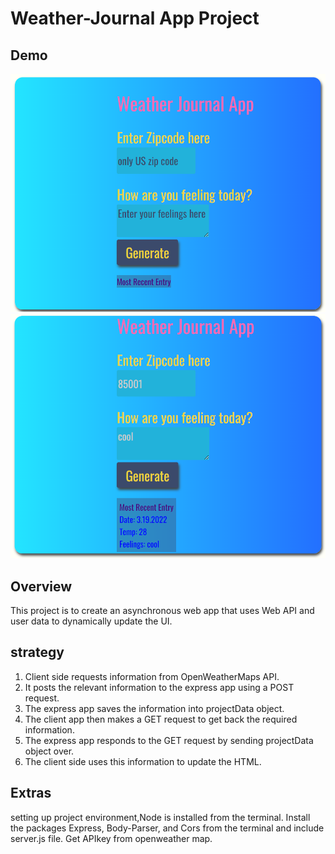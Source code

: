 # Weather-Journal App Project

## Demo

<p><img src="/demo/homepage.png" alt=""><img src="/demo/demo.png" alt=""></p>

## Overview

This project is to create an asynchronous web app that uses Web API and user data to dynamically update the UI.

## strategy

1. Client side requests information from OpenWeatherMaps API.
2. It posts the relevant information to the express app using a POST request.
3. The express app saves the information into projectData object.
4. The client app then makes a GET request to get back the required information.
5. The express app responds to the GET request by sending projectData object over.
6. The client side uses this information to update the HTML.

## Extras

setting up project environment,Node is installed from the terminal. Install the packages Express, Body-Parser, and Cors from the terminal and include server.js file. Get APIkey from openweather map.
